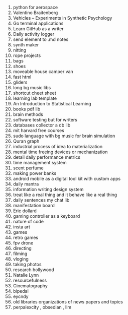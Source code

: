 1. python for aerospace
2. Valentino Braitenberg
3. Vehicles – Experiments in Synthetic Psychology
4. Go terminal applications
5. Learn  GitHub as a writer
6. Daily activity logger
7. send element to .md notes 
8. synth maker
9. nitting
10. rope projects
11. bags
12. shoes
13. moveable house camper van
14. fast html
15. gliders
16. long bg music libs
17. shortcut cheet sheet 
18. learning lab template
19. An Introduction to Statistical Learning
20. books pdf lib
21. brain methods
22. software testing but for writers
23. databases collector a db lib
24. mit harvard free courses
25. sudo language with bg music for brain simulation 
26. Quran graph
27. industrial process of idea to materialization
28. mental time freeing devices or mechanization
29. detail daily performance metrics 
30. time management system
31. scent perfume
32. making power banks 
33. android mobile as a digital tool kit with custom apps
34. daily mantra
35. information writing design system 
36. treat like a real thing and it behave like a real thing
37. daily sentences my chat lib
38. manifestation  board
39. Eric dollard
40. gaming controller as a keyboard
41. nature of code
42. insta art 
43. games
44. retro games
45. fpv drone
46. directing
47. filming
48. vloging
49. taking photos
50. research hollywood
51. Natalie Lynn
52. resourcefulness 
53. Cinematography
54. bipedal
55. eycndy
56. old libraries organizations of news papers and topics
57. perpalexcity , obsedian , llm 
